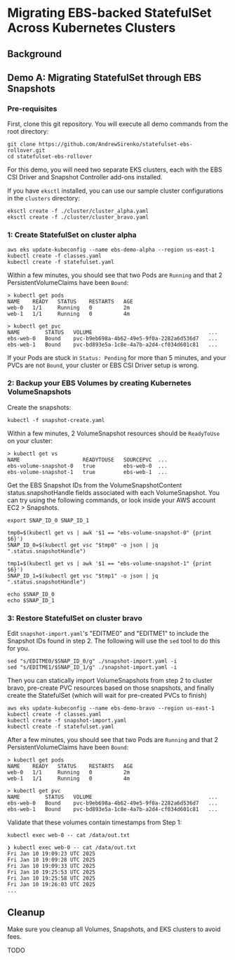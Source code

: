 # Migrating EBS-backed StatefulSet Across Kubernetes Clusters

## Background

## Demo A: Migrating StatefulSet through EBS Snapshots

### Pre-requisites

First, clone this git repository. You will execute all demo commands from the root directory:

```
git clone https://github.com/AndrewSirenko/statefulset-ebs-rollover.git
cd statefulset-ebs-rollover
```

For this demo, you will need two separate EKS clusters, each with the EBS CSI Driver and Snapshot Controller add-ons installed.

If you have `eksctl` installed, you can use our sample cluster configurations in the `clusters` directory:

```
eksctl create -f ./cluster/cluster_alpha.yaml
eksctl create -f ./cluster/cluster_bravo.yaml
```

### 1: Create StatefulSet on cluster alpha

```
aws eks update-kubeconfig --name ebs-demo-alpha --region us-east-1
kubectl create -f classes.yaml
kubectl create -f statefulset.yaml
```

Within a few minutes, you should see that two Pods are `Running` and that 2 PersistentVolumeClaims have been `Bound`:

```
> kubectl get pods
NAME    READY   STATUS    RESTARTS   AGE
web-0   1/1     Running   0          2m
web-1   1/1     Running   0          4m

> kubectl get pvc
NAME        STATUS   VOLUME                                     ...
ebs-web-0   Bound    pvc-b9eb698a-4b62-49e5-9f0a-2282a6d536d7   ...
ebs-web-1   Bound    pvc-bd893e5a-1c8e-4a7b-a2d4-cf034d601c81   ...
```

If your Pods are stuck in `Status: Pending` for more than 5 minutes, and your PVCs are not `Bound`, your cluster or EBS CSI Driver setup is wrong.  

### 2: Backup your EBS Volumes by creating Kubernetes VolumeSnapshots

Create the snapshots:

```
kubectl -f snapshot-create.yaml
```

Within a few minutes, 2 VolumeSnapshot resources should be `ReadyToUse` on your cluster:

```
> kubectl get vs
NAME                    READYTOUSE   SOURCEPVC  ...
ebs-volume-snapshot-0   true         ebs-web-0  ...
ebs-volume-snapshot-1   true         ebs-web-1  ...
```

Get the EBS Snapshot IDs from the VolumeSnapshotContent status.snapshotHandle fields associated with each VolumeSnapshot. You can try using the following commands, or look inside your AWS account EC2 > Snapshots. 

```
export SNAP_ID_0 SNAP_ID_1

tmp0=$(kubectl get vs | awk '$1 == "ebs-volume-snapshot-0" {print $6}')
SNAP_ID_0=$(kubectl get vsc "$tmp0" -o json | jq ".status.snapshotHandle")

tmp1=$(kubectl get vs | awk '$1 == "ebs-volume-snapshot-1" {print $6}')
SNAP_ID_1=$(kubectl get vsc "$tmp1" -o json | jq ".status.snapshotHandle")

echo $SNAP_ID_0
echo $SNAP_ID_1
```

### 3: Restore StatefulSet on cluster bravo 

Edit `snapshot-import.yaml`'s "EDITME0" and "EDITME1" to include the Snapshot IDs found in step 2. The following will use the `sed` tool to do this for you. 

```
sed "s/EDITME0/$SNAP_ID_0/g" ./snapshot-import.yaml -i
sed "s/EDITME1/$SNAP_ID_1/g" ./snapshot-import.yaml -i
```

Then you can statically import VolumeSnapshots from step 2 to cluster bravo, pre-create PVC resources based on those snapshots, and finally create the StatefulSet (which will wait for pre-created PVCs to finish)

```
aws eks update-kubeconfig --name ebs-demo-bravo --region us-east-1
kubectl create -f classes.yaml
kubectl create -f snapshot-import.yaml
kubectl create -f statefulset.yaml
```

After a few minutes, you should see that two Pods are `Running` and that 2 PersistentVolumeClaims have been `Bound`:

```
> kubectl get pods
NAME    READY   STATUS    RESTARTS   AGE
web-0   1/1     Running   0          2m
web-1   1/1     Running   0          4m

> kubectl get pvc
NAME        STATUS   VOLUME                                     ...
ebs-web-0   Bound    pvc-b9eb698a-4b62-49e5-9f0a-2282a6d536d7   ...
ebs-web-1   Bound    pvc-bd893e5a-1c8e-4a7b-a2d4-cf034d601c81   ...
```

Validate that these volumes contain timestamps from Step 1:

```
kubectl exec web-0 -- cat /data/out.txt

❯ kubectl exec web-0 -- cat /data/out.txt
Fri Jan 10 19:09:23 UTC 2025
Fri Jan 10 19:09:28 UTC 2025
Fri Jan 10 19:09:33 UTC 2025
Fri Jan 10 19:25:53 UTC 2025
Fri Jan 10 19:25:58 UTC 2025
Fri Jan 10 19:26:03 UTC 2025
...
```

## Cleanup

Make sure you cleanup all Volumes, Snapshots, and EKS clusters to avoid fees. 

TODO 